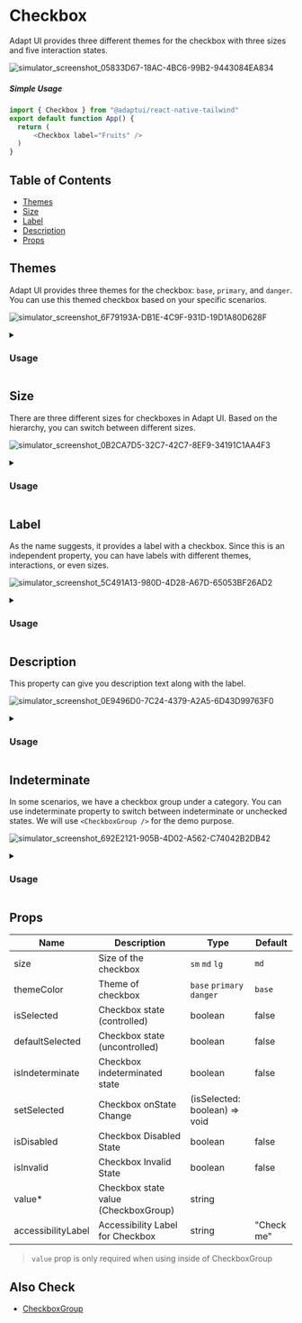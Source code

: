 # Checkbox

Adapt UI provides three different themes for the checkbox with three sizes and
five interaction states.

![simulator_screenshot_05833D67-18AC-4BC6-99B2-9443084EA834](https://user-images.githubusercontent.com/35562287/175283098-3cc71e01-a7b7-4c46-9d9b-cd6d8da114e6.png)

##### Simple Usage

```js
import { Checkbox } from "@adaptui/react-native-tailwind"
export default function App() {
  return (
      <Checkbox label="Fruits" />
  )
}
```

## Table of Contents

- [Themes](#themes)
- [Size](#size)
- [Label](#label)
- [Description](#description)
- [Props](#props)

## Themes

Adapt UI provides three themes for the checkbox: `base`, `primary`, and
`danger`. You can use this themed checkbox based on your specific scenarios.

![simulator_screenshot_6F79193A-DB1E-4C9F-931D-19D1A80D628F](https://user-images.githubusercontent.com/35562287/175284798-0397a3fb-4466-4764-a438-68282d5d146d.png)

<details>
  <summary>
    <h3>Usage</h3>
  </summary>

```js
import { Checkbox, useTheme } from "@adaptui/react-native-tailwind"

export default function App() {
  const tailwind = useTheme();
  return (
    <>![simulator_screenshot_62979956-4ADA-4303-BA63-960AF8D738F7](https://user-images.githubusercontent.com/35562287/175295016-bf00eadd-8766-4def-b2fc-7e055357d2d5.png)

      <Checkbox />
      <Checkbox themeColor="primary" />
      <Checkbox themeColor="danger" />
    </>
  )
}

```
</details>
  
## Size

There are three different sizes for checkboxes in Adapt UI. Based on the
hierarchy, you can switch between different sizes.

![simulator_screenshot_0B2CA7D5-32C7-42C7-8EF9-34191C1AA4F3](https://user-images.githubusercontent.com/35562287/175290187-e281a585-d847-4b66-890c-ae59b9d9185e.png)

<details>
  <summary>
    <h3>Usage</h3>
  </summary>

```js
import { Checkbox, useTheme } from "@adaptui/react-native-tailwind"

export default function App() {
  const tailwind = useTheme();
  return (
    <>
      <Checkbox size="sm" />
      <Checkbox />
      <Checkbox size="lg" />
    </>
  )
}

```
</details>

## Label

As the name suggests, it provides a label with a checkbox. Since this is an
independent property, you can have labels with different themes, interactions,
or even sizes.

![simulator_screenshot_5C491A13-980D-4D28-A67D-65053BF26AD2](https://user-images.githubusercontent.com/35562287/175291595-eea3cab0-8f00-4638-9981-9782c8633d7b.png)

<details>
  <summary>
    <h3>Usage</h3>
  </summary>

```js
import { Checkbox, useTheme } from "@adaptui/react-native-tailwind"

export default function App() {
  const tailwind = useTheme();
  return (
    <>
      <Checkbox label="Contact-less delivery" />
    </>
  )
}

```
</details>
  
## Description

This property can give you description text along with the label.

![simulator_screenshot_0E9496D0-7C24-4379-A2A5-6D43D99763F0](https://user-images.githubusercontent.com/35562287/175295163-39372b1c-0ef7-4ee9-a6e6-abd71f1133b2.png)

<details>
  <summary>
    <h3>Usage</h3>
  </summary>

```js
import { Checkbox, useTheme } from "@adaptui/react-native-tailwind"

export default function App() {
  const tailwind = useTheme();
  return (
    <>
      <Checkbox
        label="Get Prime feature during your flight"
        description="Pre-select your food, get more leg room seat and fast check-in. Extra charges apply."
      />
    </>
  )
}

```
</details>

## Indeterminate

In some scenarios, we have a checkbox group under a category. You can use indeterminate property to switch between indeterminate or unchecked states. We will use `<CheckboxGroup />` for the demo purpose. 

![simulator_screenshot_692E2121-905B-4D02-A562-C74042B2DB42](https://user-images.githubusercontent.com/35562287/175297015-a93b669b-d65c-4644-bb13-6e876a4c453d.png)

<details>
  <summary>
    <h3>Usage</h3>
  </summary>
  
```
import {
  Box,
  Checkbox,
  CheckboxGroup,
  useTheme,
} from "@adaptui/react-native-tailwind";

export const App = () => {
  const tailwind = useTheme();
  return (
    <Box
      style={tailwind.style("h-full justify-center items-center bg-white-900")}
    >
      <CheckboxGroup>
        <Checkbox label="Fund Category" isIndeterminate />
        <Box style={tailwind.style("ml-[25px]")}>
          <Checkbox value="Equity" label="Equity" />
          <Checkbox value="Debt" label="Debt" />
          <Checkbox value="Hybrid" label="Hybrid" />
          <Checkbox value="International Equity" label="International Equity" />
          <Checkbox value="Solution Oriented" label="Solution Oriented" />
        </Box>
      </CheckboxGroup>
    </Box>
  );
};

```
  
</details>

## Props

| Name               | Description                          | Type                          | Default    |
| ------------------ | ------------------------------------ | ----------------------------- | ---------- |
| size               | Size of the checkbox                 | `sm` `md` `lg`                | `md`       |
| themeColor         | Theme of checkbox                    | `base` `primary` `danger`     | `base`     |
| isSelected         | Checkbox state (controlled)          | boolean                       | false      |
| defaultSelected    | Checkbox state (uncontrolled)        | boolean                       | false      |
| isIndeterminate    | Checkbox indeterminated state        | boolean                       | false      |
| setSelected        | Checkbox onState Change              | (isSelected: boolean) => void |            |
| isDisabled         | Checkbox Disabled State              | boolean                       | false      |
| isInvalid          | Checkbox Invalid State               | boolean                       | false      |
| value\*            | Checkbox state value (CheckboxGroup) | string                        |            |
| accessibilityLabel | Accessibility Label for Checkbox     | string                        | "Check me" |

> `value` prop is only required when using <Checkbox /> inside of CheckboxGroup

## Also Check

- [CheckboxGroup](checkbox-group.md)
